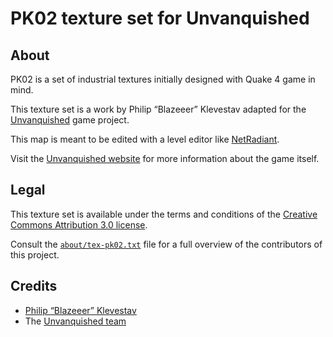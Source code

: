 PK02 texture set for Unvanquished
=================================


About
-----

PK02 is a set of industrial textures initially designed with Quake 4 game in mind.

This texture set is a work by Philip “Blazeeer” Klevestav adapted for the [Unvanquished](https://unvanquished.net) game project.

This map is meant to be edited with a level editor like [NetRadiant](https://netradiant.gitlab.io/).

Visit the [Unvanquished website](https://unvanquished.net/) for more information about the game itself.


Legal
-----

This texture set is available under the terms and conditions of the [Creative Commons Attribution 3.0 license](https://creativecommons.org/licenses/by/3.0/).

Consult the [`about/tex-pk02.txt`](about/tex-pk02.txt) file for a full overview of the contributors of this project.


Credits
-------

- [Philip “Blazeeer” Klevestav](http://www.philipk.net/)
- The [Unvanquished team](https://unvanquished.net/about/)
